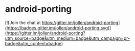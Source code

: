 # android-porting

[![Join the chat at https://gitter.im/jollen/android-porting](https://badges.gitter.im/jollen/android-porting.svg)](https://gitter.im/jollen/android-porting?utm_source=badge&utm_medium=badge&utm_campaign=pr-badge&utm_content=badge)